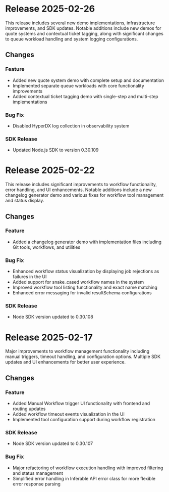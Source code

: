 # Release 2025-02-26

This release includes several new demo implementations, infrastructure
improvements, and SDK updates. Notable additions include new demos for quote
systems and contextual ticket tagging, along with significant changes to queue
workload handling and system logging configurations.

## Changes

### Feature

- Added new quote system demo with complete setup and documentation
- Implemented separate queue workloads with core functionality improvements
- Added contextual ticket tagging demo with single-step and multi-step
  implementations

### Bug Fix

- Disabled HyperDX log collection in observability system

### SDK Release

- Updated Node.js SDK to version 0.30.109

# Release 2025-02-22

This release includes significant improvements to workflow functionality, error
handling, and UI enhancements. Notable additions include a new changelog
generator demo and various fixes for workflow tool management and status
display.

## Changes

### Feature

- Added a changelog generator demo with implementation files including Git
  tools, workflows, and utilities

### Bug Fix

- Enhanced workflow status visualization by displaying job rejections as
  failures in the UI
- Added support for snake_cased workflow names in the system
- Improved workflow tool listing functionality and exact name matching
- Enhanced error messaging for invalid resultSchema configurations

### SDK Release

- Node SDK version updated to 0.30.108

# Release 2025-02-17

Major improvements to workflow management functionality including manual
triggers, timeout handling, and configuration options. Multiple SDK updates and
UI enhancements for better user experience.

## Changes

### Feature

- Added Manual Workflow trigger UI functionality with frontend and routing
  updates
- Added workflow timeout events visualization in the UI
- Implemented tool configuration support during workflow registration

### SDK Release

- Node SDK version updated to 0.30.107

### Bug Fix

- Major refactoring of workflow execution handling with improved filtering and
  status management
- Simplified error handling in Inferable API error class for more flexible error
  response parsing
